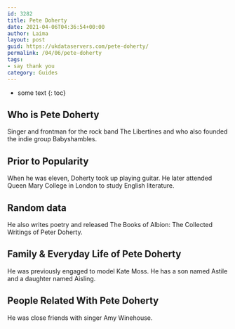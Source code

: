 ```yaml
---
id: 3282
title: Pete Doherty
date: 2021-04-06T04:36:54+00:00
author: Laima
layout: post
guid: https://ukdataservers.com/pete-doherty/
permalink: /04/06/pete-doherty
tags:
- say thank you
category: Guides
---
```


* some text
{: toc}


## Who is Pete Doherty
                  
                  
                  
Singer and frontman for the rock band The Libertines and who also founded the indie group Babyshambles.
                  
              
            
              
            
                
                
                
## Prior to Popularity
                  
                  
                  
When he was eleven, Doherty took up playing guitar. He later attended Queen Mary College in London to study English literature.
                  
              
            
              
            
                
                
                
## Random data
                  
                  
                  
He also writes poetry and released The Books of Albion: The Collected Writings of Peter Doherty.
                  
              
            
              
            
                
                
                
## Family & Everyday Life of Pete Doherty
                  
                  
                  
He was previously engaged to model Kate Moss. He has a son named Astile and a daughter named Aisling.
                  
              
            
              
            
                
                
                
## People Related With Pete Doherty
                  
                  
                  
He was close friends with singer Amy Winehouse.
                  
              
            
              
            
                
              
            
              
              
            
            
              
            
          
          
          